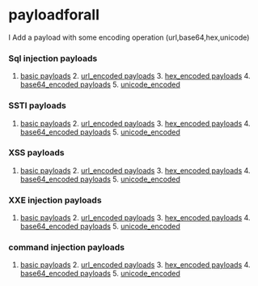 # payloadforall

I Add a payload with some encoding operation (url,base64,hex,unicode)
### Sql injection payloads 
1. [basic payloads](https://github.com/Az0x7/payloadforall/blob/main/Sql%20injection/SQL%20payload%20.txt)                                                                                                      2. [url_encoded payloads](https://github.com/Az0x7/payloadforall/blob/main/Sql%20injection/url_encoded.txt)                                                                                                   3. [hex_encoded payloads](https://github.com/Az0x7/payloadforall/blob/main/Sql%20injection/hex_encoded.txt)                                                                                                     4. [base64_encoded payloads](https://github.com/Az0x7/payloadforall/blob/main/Sql%20injection/base64_encoded.txt)                                                                                             5. [unicode_encoded](https://github.com/Az0x7/payloadforall/blob/main/Sql%20injection/unicode_encoded.txt)       

### SSTI payloads
1. [basic payloads](https://github.com/Az0x7/payloadforall/blob/main/SSTI/ssti.txt)                                            2. [url_encoded payloads](https://github.com/Az0x7/payloadforall/blob/main/SSTI/url_encoded.txt)                                3. [hex_encoded payloads](https://github.com/Az0x7/payloadforall/blob/main/SSTI/hex_encoded.txt)                                4. [base64_encoded payloads](https://github.com/Az0x7/payloadforall/blob/main/SSTI/base64_encoded.txt)                          5. [unicode_encoded](https://github.com/Az0x7/payloadforall/blob/main/SSTI/unicode_encoded.txt)

### XSS payloads
1. [basic payloads](https://github.com/Az0x7/payloadforall/blob/main/XSS/xss.txt)                                                       2. [url_encoded payloads](https://github.com/Az0x7/payloadforall/blob/main/XSS/url_encoded.txt)                                         3. [hex_encoded payloads](https://github.com/Az0x7/payloadforall/blob/main/XSS/hex_encoded.txt)                                         4. [base64_encoded payloads](https://github.com/Az0x7/payloadforall/blob/main/XSS/base64_encoded.txt)                                   5. [unicode_encoded](https://github.com/Az0x7/payloadforall/blob/main/XSS/unicode_encoded.txt)    

### XXE injection payloads
1. [basic payloads](https://github.com/Az0x7/payloadforall/blob/main/XXE/xxe.txt)                                                       2. [url_encoded payloads](https://github.com/Az0x7/payloadforall/blob/main/XXE/url_encoded.txt)                                         3. [hex_encoded payloads](https://github.com/Az0x7/payloadforall/blob/main/XXE/hex_encoded.txt)                                         4. [base64_encoded payloads](https://github.com/Az0x7/payloadforall/blob/main/XXE/base64_encoded.txt)                                    5. [unicode_encoded](https://github.com/Az0x7/payloadforall/blob/main/XXE/unicode_encoded.txt)    

### command injection payloads
1. [basic payloads](https://github.com/Az0x7/payloadforall/blob/main/Command%20injection/command_injection.txt)                              2. [url_encoded payloads](https://github.com/Az0x7/payloadforall/blob/main/Command%20injection/url_encoded.txt)                              3. [hex_encoded payloads](https://github.com/Az0x7/payloadforall/blob/main/Command%20injection/hex_encoded.txt)                              4. [base64_encoded payloads](https://github.com/Az0x7/payloadforall/blob/main/Command%20injection/base64_encoded.txt)                        5. [unicode_encoded](https://github.com/Az0x7/payloadforall/blob/main/Command%20injection/unicode_encoded.txt)                             

